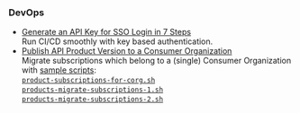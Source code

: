 ### DevOps

- [Generate an API Key for SSO Login in 7 Steps](./api-key-for-sso.md)  
  Run CI/CD smoothly with key based authentication.  
- [Publish API Product Version to a Consumer Organization](./Publish-APIVersion-to-COrg.md)  
  Migrate subscriptions which belong to a (single) Consumer Organization with [sample scripts](./scripts):  
    [`product-subscriptions-for-corg.sh`](./scripts/product-subscriptions-for-corg.sh)  
    [`products-migrate-subscriptions-1.sh`](./scripts/products-migrate-subscriptions-1.sh)  
    [`products-migrate-subscriptions-2.sh`](./scripts/products-migrate-subscriptions-2.sh)  
